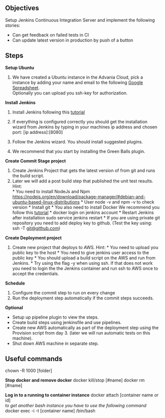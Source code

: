 
## Objectives
Setup Jenkins Continuous Integration Server and implement the following stories:
* Can get feedback on failed tests in CI
* Can update latest version in production by push of a button

## Steps
**Setup Ubuntu**  
  1. We have created a Ubuntu instance in the Advania Cloud, pick a instance by adding your name and email to the following [Google Spreadsheet](https://docs.google.com/spreadsheets/d/1ubEZNa1ehYiifsu0hfZSLcSxEythk_5Xr03iH0qaOxI/edit?usp=sharing).  
Optionally you can upload you ssh-key for authorization.

**Install Jenkins**
  1. Install Jenkins following this [tutorial](https://wiki.jenkins-ci.org/display/JENKINS/Installing+Jenkins+on+Ubuntu)

  2. If everything is configured correctly you should get the installation wizard from Jenkins by typing in your machines ip address and chosen port: [ip address]:[8080]
  3. Follow the Jenkins wizard. You should install suggested plugins.
  4. We recommend that you start by installing the Green Balls plugin.

**Create Commit Stage project**
  1. Create Jenkins Project that gets the latest version of from git and runs the build script.
  2. Later we will add a post build step that published the unit test results.  
  Hint:  
    * You need to install NodeJs and Npm
      https://nodejs.org/en/download/package-manager/#debian-and-ubuntu-based-linux-distributions
    * User node -v and npm -v to check version
    * Install git
    * You also need to install Docker We recommend you follow this [tutorial](https://docs.docker.com/engine/installation/linux/ubuntulinux/)
    * docker login on jenkins account
    * Restart Jenkins after installation sudo service jenkins restart
    * If you are using private git repository you need to add deploy key to github. (Test the key using: ssh -T git@github.com)

**Create Deployment project**
  1. Create new project that deploys to AWS.
  Hint:
    * You need to upload you public key to the host
    * You need to give jenkins user access to the public key
    * You should upload a build script on the AWS and run from Jenkins.
    * Try using the flag -y when using ssh. If that does not work you need to login the the Jenkins container and run ssh to AWS once to accept the credentials.

**Schedule**
  1. Configure the commit step to run on every change
  2. Run the deployment step automatically if the commit steps succeeds.

**Optional**
* Setup up pipeline plugin to view the steps.
* Create build steps using jenkinsfile and use pipelines.
* Create new AWS automatically as part of the deployment step using the Provision script from day 3. (later we will run automatic tests on this machine).
* Shut down AWS machine in separate step.


## Useful commands
chown -R 1000 [folder]

**Stop docker and remove docker**
docker kill/stop [#name]
docker rm [#name]

**Log in to a running to container instance**
docker attach [container name or id]  
*to get another bash instance you have to use the following command*  
docker exec -i -t [container name] /bin/bash
